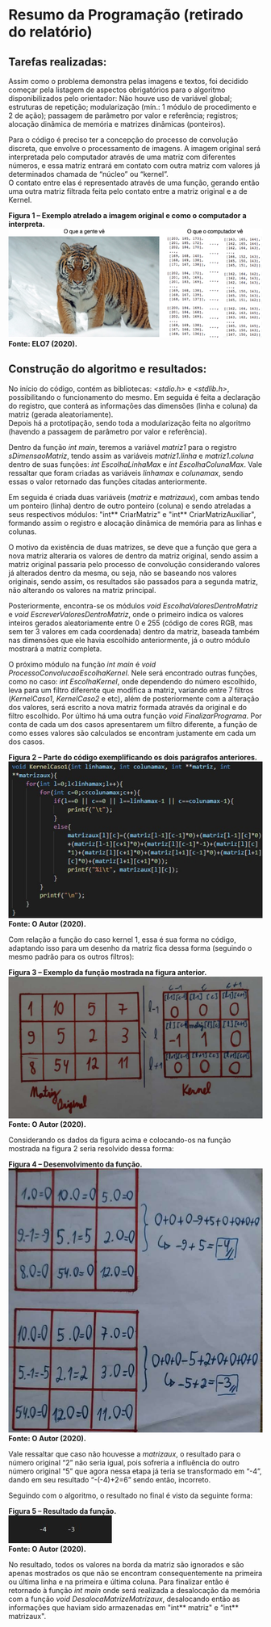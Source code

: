 # Resumo da Programação (retirado do relatório)
## Tarefas realizadas:

Assim como o problema demonstra pelas imagens e textos, foi decidido começar pela listagem de aspectos obrigatórios para o algoritmo disponibilizados pelo orientador: Não houve uso de variável global; estruturas de repetição; modularização (mín.: 1 módulo de procedimento e 2 de ação); passagem de parâmetro por valor e referência; registros; alocação dinâmica de memória e matrizes dinâmicas (ponteiros).

Para o código é preciso ter a concepção do processo de convolução discreta, que envolve o processamento de imagens. A imagem original será interpretada pelo computador através de uma matriz com diferentes números, e essa matriz entrará em contato com outra matriz com valores já determinados chamada de “núcleo” ou “kernel”.                               
O contato entre elas é representado através de uma função, gerando então uma outra matriz filtrada feita pelo contato entre a matriz original e a de Kernel.

**Figura 1 – Exemplo atrelado a imagem original e como o computador a interpreta.**
![convolucao-2](https://github.com/ArthurMS15/CCO_alg_problema1/blob/master/convolucao-2.png)                                                                                   
**Fonte: ELO7 (2020).**

## Construção do algoritmo e resultados:

No início do código, contém as bibliotecas: *<stdio.h>* e *<stdlib.h>*, possibilitando o funcionamento do mesmo.
Em seguida é feita a declaração do registro, que conterá as informações das dimensões (linha e coluna) da matriz (gerada aleatoriamente).             
Depois há a prototipação, sendo toda a modularização feita no algoritmo (havendo a passagem de parâmetro por valor e referência).

Dentro da função *int main*, teremos a variável *matriz1* para o registro *sDimensaoMatriz*, tendo assim as variáveis *matriz1.linha* e *matriz1.coluna* dentro de suas funções: *int EscolhaLinhaMax* e *int EscolhaColunaMax*. 
Vale ressaltar que foram criadas as variáveis *linhamax* e *colunamax*, sendo essas o valor retornado das funções citadas anteriormente.

Em seguida é criada duas variáveis (*matriz* e *matrizaux*), com ambas tendo um ponteiro (linha) dentro de outro ponteiro (coluna) e sendo atreladas a seus respectivos módulos: "int** CriarMatriz" e "int** CriarMatrizAuxiliar", formando assim o registro e alocação dinâmica de memória para as linhas e colunas.

O motivo da existência de duas matrizes, se deve que a função que gera a nova matriz alteraria os valores de dentro da matriz original, sendo assim a matriz original passaria pelo processo de convolução considerando valores já alterados dentro da mesma, ou seja, não se baseando nos valores originais, sendo assim, os resultados são passados para a segunda matriz, não alterando os valores na matriz principal.

Posteriormente, encontra-se os módulos *void EscolhaValoresDentroMatriz* e *void EscreverValoresDentroMatriz*, onde o primeiro indica os valores inteiros gerados aleatoriamente entre 0 e 255 (código de cores RGB, mas sem ter 3 valores em cada coordenada) dentro da matriz, baseada também nas dimensões que ele havia escolhido anteriormente, já o outro módulo mostrará a matriz completa.

O próximo módulo na função *int main* é *void ProcessoConvolucaoEscolhaKernel*. Nele será encontrado outras funções, como no caso: *int EscolhaKernel*, onde dependendo do número escolhido, leva para um filtro diferente que modifica a matriz, variando entre 7 filtros (*KernelCaso1*, *KernelCaso2* e etc), além de posteriormente com a alteração dos valores, será escrito a nova matriz formada através da original e do filtro escolhido. Por último há uma outra função *void FinalizarPrograma*. Por conta de cada um dos casos apresentarem um filtro diferente, a função de como esses valores são calculados se encontram justamente em cada um dos casos.

**Figura 2 – Parte do código exemplificando os dois parágrafos anteriores.**
![algoritmo](https://github.com/ArthurMS15/CCO_alg_problema1/blob/master/algoritmo.png)                                                                                         
**Fonte: O Autor (2020).**

Com relação a função do caso kernel 1, essa é sua forma no código, adaptando isso para um desenho da matriz fica dessa forma (seguindo o mesmo padrão para os outros filtros):

**Figura 3 – Exemplo da função mostrada na figura anterior.**
![convolucao-algoritmo](https://github.com/ArthurMS15/CCO_alg_problema1/blob/master/convolucao-algoritmo.png)                                                                   
**Fonte: O Autor (2020).**    

Considerando os dados da figura acima e colocando-os na função mostrada na figura 2 seria resolvido dessa forma:

**Figura 4 – Desenvolvimento da função.**
![convolucao-algoritmo2](https://github.com/ArthurMS15/CCO_alg_problema1/blob/master/convolucao-algoritmo2.png)                                                                 
**Fonte: O Autor (2020).**

Vale ressaltar que caso não houvesse a *matrizaux*, o resultado para o número original “2” não seria igual, pois sofreria a influência do outro número original “5” que agora nessa etapa já teria se transformado em “-4”, dando em seu resultado “-(-4)+2=6” sendo então, incorreto.

Seguindo com o algoritmo, o resultado no final é visto da seguinte forma:

**Figura 5 – Resultado da função.**                                                                                                                                             
![resultado-convolucao](https://github.com/ArthurMS15/CCO_alg_problema1/blob/master/resultado-convolucao.png)                                                                   
**Fonte: O Autor (2020).**

No resultado, todos os valores na borda da matriz são ignorados e são apenas mostrados os que não se encontram consequentemente na primeira ou última linha e na primeira e última coluna.
Para finalizar então é retornado à função *int main* onde será realizada a desalocação da memória com a função *void DesalocaMatrizeMatrizaux*, desalocando então as informações que haviam sido armazenadas em "int** matriz" e “int** matrizaux".
